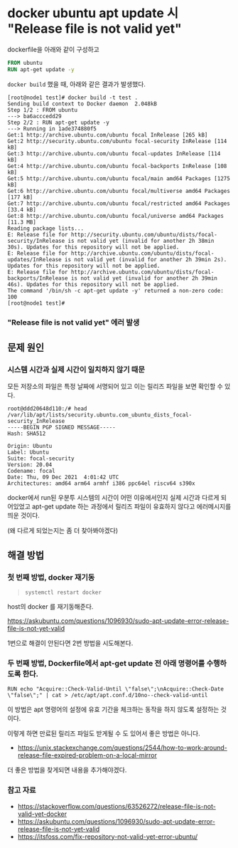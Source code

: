 # docker ubuntu apt update 시 "Release file is not valid yet"

dockerfile을 아래와 같이 구성하고

```dockerfile
FROM ubuntu
RUN apt-get update -y
```

`docker build` 했을 때, 아래와 같은 결과가 발생했다.


    [root@node1 test]# docker build -t test .
    Sending build context to Docker daemon  2.048kB
    Step 1/2 : FROM ubuntu
    ---> ba6acccedd29
    Step 2/2 : RUN apt-get update -y
    ---> Running in 1ade374880f5
    Get:1 http://archive.ubuntu.com/ubuntu focal InRelease [265 kB]
    Get:2 http://security.ubuntu.com/ubuntu focal-security InRelease [114 kB]
    Get:3 http://archive.ubuntu.com/ubuntu focal-updates InRelease [114 kB]
    Get:4 http://archive.ubuntu.com/ubuntu focal-backports InRelease [108 kB]
    Get:5 http://archive.ubuntu.com/ubuntu focal/main amd64 Packages [1275 kB]
    Get:6 http://archive.ubuntu.com/ubuntu focal/multiverse amd64 Packages [177 kB]
    Get:7 http://archive.ubuntu.com/ubuntu focal/restricted amd64 Packages [33.4 kB]
    Get:8 http://archive.ubuntu.com/ubuntu focal/universe amd64 Packages [11.3 MB]
    Reading package lists...
    E: Release file for http://security.ubuntu.com/ubuntu/dists/focal-security/InRelease is not valid yet (invalid for another 2h 38min 30s). Updates for this repository will not be applied.
    E: Release file for http://archive.ubuntu.com/ubuntu/dists/focal-updates/InRelease is not valid yet (invalid for another 2h 39min 2s). Updates for this repository will not be applied.
    E: Release file for http://archive.ubuntu.com/ubuntu/dists/focal-backports/InRelease is not valid yet (invalid for another 2h 39min 46s). Updates for this repository will not be applied.
    The command '/bin/sh -c apt-get update -y' returned a non-zero code: 100
    [root@node1 test]# 

### "Release file is not valid yet" 에러 발생

## 문제 원인

### 시스템 시간과 실제 시간이 일치하지 않기 때문

모든 저장소의 파일은 특정 날짜에 서명되어 있고 이는 릴리즈 파일을 보면 확인할 수 있다.

    root@ddd20648d110:/# head /var/lib/apt/lists/security.ubuntu.com_ubuntu_dists_focal-security_InRelease 
    -----BEGIN PGP SIGNED MESSAGE-----
    Hash: SHA512

    Origin: Ubuntu
    Label: Ubuntu
    Suite: focal-security
    Version: 20.04
    Codename: focal
    Date: Thu, 09 Dec 2021  4:01:42 UTC
    Architectures: amd64 arm64 armhf i386 ppc64el riscv64 s390x

docker에서 run된 우분투 시스템의 시간이 어떤 이유에서인지 실제 시간과 다르게 되어있었고 apt-get update 하는 과정에서 릴리즈 파일이 유효하지 않다고 에러메시지를 띄운 것이다.

(왜 다르게 되었는지는 좀 더 찾아봐야겠다)

## 해결 방법

### 첫 번째 방법, docker 재기동

> `systemctl restart docker`

host의 docker 를 재기동해준다.

https://askubuntu.com/questions/1096930/sudo-apt-update-error-release-file-is-not-yet-valid

1번으로 해결이 안된다면 2번 방법을 시도해본다.

### 두 번째 방법, Dockerfile에서 apt-get update 전 아래 명령어를 수행하도록 한다.

```
RUN echo "Acquire::Check-Valid-Until \"false\";\nAcquire::Check-Date \"false\";" | cat > /etc/apt/apt.conf.d/10no--check-valid-until
```

이 방법은 apt 명령어의 설정에 유효 기간을 체크하는 동작을 하지 않도록 설정하는 것이다.

이렇게 하면 만료된 릴리즈 파일도 받게될 수 도 있어서 좋은 방법은 아니다.

- https://unix.stackexchange.com/questions/2544/how-to-work-around-release-file-expired-problem-on-a-local-mirror


더 좋은 방법을 찾게되면 내용을 추가해야겠다.

### 참고 자료
- https://stackoverflow.com/questions/63526272/release-file-is-not-valid-yet-docker
- https://askubuntu.com/questions/1096930/sudo-apt-update-error-release-file-is-not-yet-valid
- https://itsfoss.com/fix-repository-not-valid-yet-error-ubuntu/